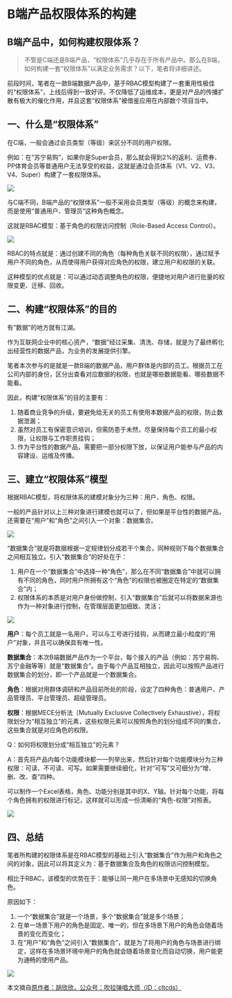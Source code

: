 # B端产品权限体系的构建

## B端产品中，如何构建权限体系？


>不管是C端还是B端产品，“权限体系”几乎存在于所有产品中。那么在B端，如何构建一套“权限体系”以满足业务需求？以下，笔者将详细讲述。


前段时间，笔者在一款B端数据产品中，基于RBAC模型构建了一套重用性极佳的“权限体系”，上线后得到一致好评。不仅降低了运维成本，更是对产品的传播扩散有极大的催化作用，并且这套“权限体系”被借鉴应用在内部数个项目当中。

## 一、什么是“权限体系”

在C端，一般会通过会员类型（等级）来区分不同的用户权限。

例如：在“苏宁易购”，如果你是Super会员，那么就会得到2%的返利、运费券、PP体育会员等普通用户无法享受的权益，这就是通过会员体系（V1、V2、V3、V4、Super）构建了一套权限体系。

![](../assets/vip.png)

与C端不同，B端产品的“权限体系”一般不采用会员类型（等级）的概念来构建，而是使用“普通用户、管理员”这种角色概念。

这就是RBAC模型：基于角色的权限访问控制（Role-Based Access Control）。

![](../assets/rbac.png)

RBAC的特点就是：通过创建不同的角色（每种角色关联不同的权限），通过赋予用户不同的角色，从而使得用户获得对应角色的权限，建立用户和权限的关联。

这种模型的优点就是：可以通过动态调整角色的权限，便捷地对用户进行批量的权限变更、迁移、回收。

## 二、构建“权限体系”的目的

有“数据”的地方就有江湖。

作为互联网企业中的核心资产，“数据”经过采集、清洗、存储，就是为了最终孵化出经营性的数据产品，为业务的发展提供引擎。

笔者本次参与的是就是一款B端的数据产品，用户群体是内部的员工。根据员工在公司内部的身份，区分出查看对应数据的权限，也就是哪些数据能看、哪些数据不能看。

因此，构建“权限体系”的目的主要有：

1. 随着商业竞争的升级，要避免给无关的员工有使用本数据产品的权限，防止数据泄漏；
2. 虽然对员工有保密意识培训，但需防患于未然，尽量保持每个员工的最小权限，让权限与工作职责挂钩；
3. 作为平台性的数据产品，需要把一部分权限下放，以保证用户能参与产品的内容建设、运维及传播。

## 三、建立“权限体系”模型

根据RBAC模型，将权限体系的建模对象分为三种：用户、角色、权限。

一般的产品针对以上三种对象进行建模也就可以了，但如果是平台性的数据产品，还需要在“用户”和“角色”之间引入一个对象：数据集合。

![](../assets/role1.png)

“数据集合”就是将数据根据一定规律划分成若干个集合，同种规则下每个数据集合之间相互独立。引入“数据集合”的好处在于：

1. 用户在一个“数据集合”中选择一种“角色”，那么在不同“数据集合”中就可以拥有不同的角色，同时用户所拥有这个“角色”的权限也被圈定在特定的“数据集合”内；
2. 权限体系的本质是对用户身份做控制，引入“数据集合”后就可以将数据来源也作为一种对象进行控制，在管理层面更加细致、灵活；

![](../assets/role2.png)

**用户**：每个员工就是一名用户，可以与工号进行挂钩，从而建立最小粒度的“用户”对象，并且可以确保具有唯一性。

**数据集合**：本次B端数据产品作为一个平台，每个接入的产品（例如：苏宁易购、苏宁金融等等）就是“数据集合”。由于每个产品互相独立，因此可以按照产品进行数据集合的划分，即一个产品就是一个数据集合。

**角色**：根据对用群体调研和产品目前所处的阶段，设定了四种角色：普通用户、产品管理员、平台管理员、超级管理员。

**权限**：根据MECE分析法（Mutually Exclusive Collectively Exhaustive），将权限划分为“相互独立”的元素，这些权限元素可以按照角色的划分组成不同的集合，这些集合就是对应角色的权限。

Q：如何将权限划分成“相互独立”的元素？

A：首先将产品内每个功能模块都一一列举出来，然后针对每个功能模块分为三种权限：可读、不可读、可写。如果需要继续细化，针对“可写”又可细分为“增、删、改、查”四种。

可以制作一个Excel表格，角色、功能分别是其中的X、Y轴。针对每个功能，将每个角色拥有的权限进行标记，这样就可以形成一份清晰的“角色-权限”对照表。

![](../assets/role3.png)

## 四、总结

笔者所构建的权限体系是在RBAC模型的基础上引入“数据集合”作为用户和角色之间的对象，因此可以将其定义为：基于数据集合及角色的权限访问控制模型。

相比于RBAC，该模型的优势在于：能够让同一用户在多场景中无感知的切换角色。

原因如下：

1. 一个“数据集合”就是一个场景，多个“数据集合”就是多个场景；
2. 在单一场景下用户的角色是固定、唯一的，但在多场景下用户的角色会随着场景的变化而变化；
3. 在“用户”和“角色”之间引入“数据集合”，就是为了将用户的角色与场景进行绑定，这样在多场景环境中用户的角色就会随着场景变化而自动切换，用户能更为通畅的使用产品。

![](../assets/role4.png)

本文摘自[原作者：胡欣欣，公众号：吹拉弹唱大师（ID：cltcds）](https://www.woshipm.com/operate/2072856.html)
